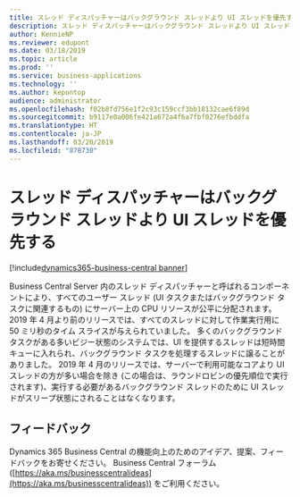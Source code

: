 ```yaml
---
title: スレッド ディスパッチャーはバックグラウンド スレッドより UI スレッドを優先する
description: スレッド ディスパッチャーはバックグラウンド スレッドより UI スレッドを優先する
author: KennieNP
ms.reviewer: edupont
ms.date: 03/18/2019
ms.topic: article
ms.prod: ''
ms.service: business-applications
ms.technology: ''
ms.author: kepontop
audience: administrator
ms.openlocfilehash: f02b8fd756e1f2c93c159ccf3bb18132cae6f89d
ms.sourcegitcommit: b9117e0a006fe421a672a4f6a7fbf0276efbddfa
ms.translationtype: HT
ms.contentlocale: ja-JP
ms.lasthandoff: 03/20/2019
ms.locfileid: "878730"
---
```

# <a name="thread-dispatcher-favors-ui-threads-over-background-threads"></a>スレッド ディスパッチャーはバックグラウンド スレッドより UI スレッドを優先する

[!include[dynamics365-business-central banner](../includes/dynamics365-business-central.md)]

Business Central Server 内のスレッド ディスパッチャーと呼ばれるコンポーネントにより、すべてのユーザー スレッド (UI タスクまたはバックグラウンド タスクに関連するもの) にサーバー上の CPU リソースが公平に分配されます。 2019 年 4 月より前のリリースでは、すべてのスレッドに対して作業実行用に 50 ミリ秒のタイム スライスが与えられていました。 多くのバックグラウンド タスクがある多いビジー状態のシステムでは、UI を提供するスレッドは短時間キューに入れられ、バックグラウンド タスクを処理するスレッドに譲ることがありました。 2019 年 4 月のリリースでは、サーバーで利用可能なコアより UI スレッドの方が多い場合を除き (この場合は、ラウンドロビンの優先順位で実行されます)、実行する必要があるバックグラウンド スレッドのために UI スレッドがスリープ状態にされることはなくなります。

## <a name="tell-us-what-you-think"></a>フィードバック
Dynamics 365 Business Central の機能向上のためのアイデア、提案、フィードバックをお寄せください。 Business Central フォーラム ([https://aka.ms/businesscentralideas](https://aka.ms/businesscentralideas)) をご利用ください。
